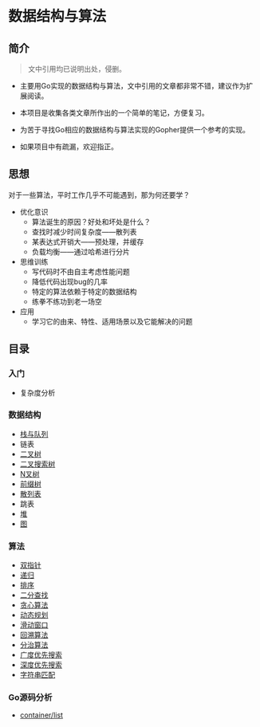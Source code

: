 # 数据结构与算法

## 简介

> 文中引用均已说明出处，侵删。

- 主要用Go实现的数据结构与算法，文中引用的文章都非常不错，建议作为扩展阅读。

- 本项目是收集各类文章所作出的一个简单的笔记，方便复习。
- 为苦于寻找Go相应的数据结构与算法实现的Gopher提供一个参考的实现。
- 如果项目中有疏漏，欢迎指正。



## 思想

对于一些算法，平时工作几乎不可能遇到，那为何还要学？

- 优化意识
  - 算法诞生的原因？好处和坏处是什么？
  - 查找时减少时间复杂度——散列表
  - 某表达式开销大——预处理，并缓存
  - 负载均衡——通过哈希进行分片
- 思维训练
  - 写代码时不由自主考虑性能问题
  - 降低代码出现bug的几率
  - 特定的算法依赖于特定的数据结构
  - 练拳不练功到老一场空
- 应用
  - 学习它的由来、特性、适用场景以及它能解决的问题

## 目录

### 入门

- 复杂度分析

### 数据结构

- [栈与队列](./book/dataStructure/stackAndQueue.md)
- 链表
- [二叉树](./book/dataStructure/binaryTree.md)
- [二叉搜索树](./book/dataStructure/binarySearchTree.md)
- [N叉树](./book/dataStructure/n-aryTree.md)
- [前缀树](./book/dataStructure/trie.md)
- [散列表](./book/dataStructure/hashTable.md)
- 跳表
- [堆](./book/dataStructure/heap.md)
- [图](https://time.geekbang.org/column/article/70537)

### 算法

- [双指针](./book/algorithms/doublePointer.md)
- [递归](./book/algorithms/recursiveAlgorithm.md)
- [排序](./book/algorithms/sort.md)
- [二分查找](./book/algorithms/binarySearch.md)
- [贪心算法](./book/algorithms/greedyAlgorithm.md)
- [动态规划](./book/algorithms/dynamicProgramming.md)
- [滑动窗口](./book/algorithms/slidingWindow.md)
- [回溯算法](./book/algorithms/backtrack.md)
- [分治算法](https://mp.weixin.qq.com/s?biz=MzUyNjQxNjYyMg==&mid=2247485228&idx=1&sn=9f48aee51dcb2b98b56b1827cc658439&chksm=fa0e68adcd79e1bbcd0183ef30a79ede4e46c5835ce05ee6644169c3cc9454073019ccd85d3d&scene=21#wechat_redirect)
- [广度优先搜索](./book/algorithms/bfs.md)
- [深度优先搜索](./book/algorithms/dfs.md)
- [字符串匹配](./book/algorithms/stringMatching.md)

### Go源码分析

- [container/list](./book/dataStructure/container_list.md)

